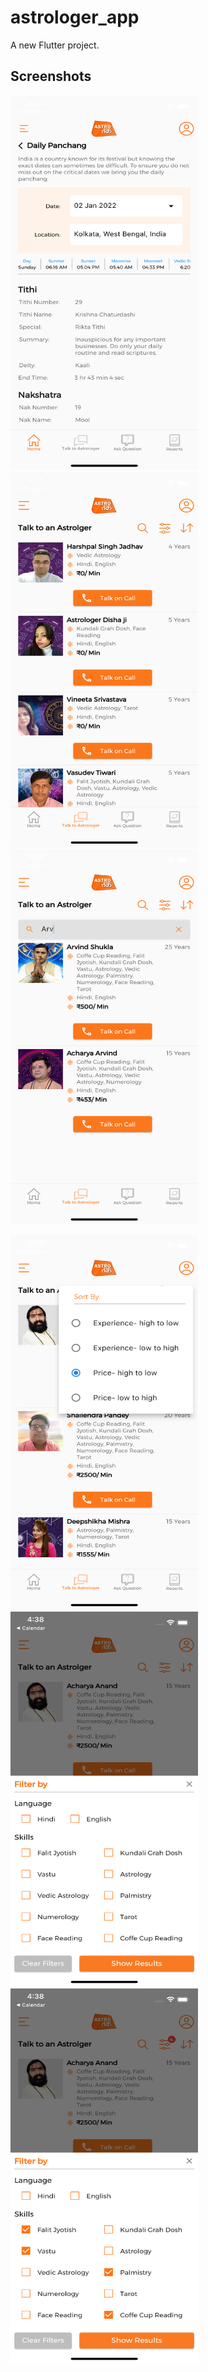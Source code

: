 # astrologer_app

A new Flutter project.

## Screenshots

<img src="/astro_screenshot_1.png" width="300" height="600">    <img src="/astro_screenshot_2.png" width="300" height="600">    <img src="/astro_screenshot_3.png" width="300" height="600">

<img src="/astro_screenshot_4.png" width="300" height="600">    <img src="/astro_screenshot_5.png" width="300" height="600">    <img src="/astro_screenshot_6.png" width="300" height="600">


